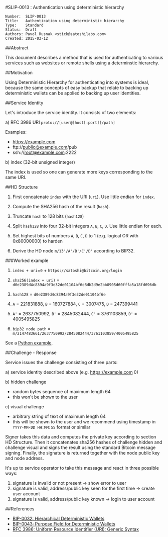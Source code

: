 #SLIP-0013 : Authentication using deterministic hierarchy

```
Number:  SLIP-0013
Title:   Authentication using deterministic hierarchy
Type:    Standard
Status:  Draft
Authors: Pavol Rusnak <stick@satoshilabs.com>
Created: 2015-03-12
```

##Abstract

This document describes a method that is used for authenticating
to various services such as websites or remote shells using a determinstic
hierarchy.

##Motivation

Using Deterministic Hierarchy for authenticating into systems is ideal,
because the same concepts of easy backup that relate to backing up
deterministic wallets can be applied to backing up user identities.

##Service Identity

Let's introduce the service identity. It consists of two elements:

a) RFC 3986 URI `proto://[user@]host[:port][/path]`

Examples:

- https://example.com
- ftp://public@example.com/pub
- ssh://root@example.com:2222

b) index (32-bit unsigned integer)

The index is used so one can generate more keys corresponding to the same URI.

##HD Structure

1. First concatenate `index` with the URI (`uri`). Use little endian for `index`.

2. Compute the SHA256 hash of the result (`hash`).

3. Truncate `hash` to 128 bits (`hash128`)

4. Split `hash128` into four 32-bit integers `A`, `B`, `C`, `D`. Use little endian for each.

5. Set highest bits of numbers `A`, `B`, `C`, `D` to 1 (e.g. logical OR with 0x80000000) to harden

6. Derive the HD node `m/13'/A'/B'/C'/D'` according to BIP32.

###Worked example
1. `index + uri`=`0` + `https://satoshi@bitcoin.org/login`

2. `sha256(index + uri)` = `d0e2389d4c8394a9f3e32de01104bf6e8db2d9e2bb0905d60fffa5a18fd696db`

3. `hash128` = `d0e2389d4c8394a9f3e32de01104bf6e`

4. `A` = 221831888, `B` = 160727884, `C` = 3007475, `D` = 247399441

5. `A'` = 2637750992, `B'` = 2845082444, `C'` = 3761103859, `D'` = 4005495825

6. `bip32 node path` = `m/2147483661/2637750992/2845082444/3761103859/4005495825`

See a [Python example](https://github.com/trezor/python-trezor/blob/ca45019918bc4c54f1ace899a9acf397c8f4d92f/tests/test_msg_signidentity.py#L27).

##Challenge - Response

Service issues the challenge consisting of three parts:

a) service identity described above (e.g. https://example.com 0)

b) hidden challenge
   - random bytes sequence of maximum length 64
   - this won't be shown to the user

c) visual challenge
   - arbitrary string of text of maximum length 64
   - this will be shown to the user and we recommend using timestamp in `YYYY-MM-DD HH:MM:SS` format or similar

Signer takes this data and computes the private key according to section HD Structure.
Then it concatenates sha256 hashes of challenge hidden and challenge visual and
signs the result using the standard Bitcoin message signing.
Finally, the signature is returned together with the node public key and node address.

It's up to service operator to take this message and react in three possible ways:

1. signature is invalid or not present -> show error to user
2. signature is valid, address/public key seen for the first time -> create user account
3. signature is valid, address/public key known -> login to user account

##References

- [BIP-0032: Hierarchical Deterministic Wallets](https://github.com/bitcoin/bips/blob/master/bip-0032.mediawiki)
- [BIP-0043: Purpose Field for Deterministic Wallets](https://github.com/bitcoin/bips/blob/master/bip-0043.mediawiki)
- [RFC 3986: Uniform Resource Identifier (URI): Generic Syntax](https://tools.ietf.org/html/rfc3986)
